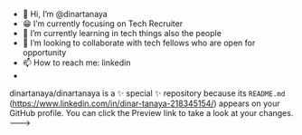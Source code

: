 - 👋 Hi, I’m @dinartanaya
- 😁 I’m currently focusing on Tech Recruiter
- 🌱 I’m currently learning in tech things also the people 
- 👯 I’m looking to collaborate with tech fellows who are open for opportunity
- 📫 How to reach me: linkedin 
-
dinartanaya/dinartanaya is a ✨ special ✨ repository because its `README.md` (https://www.linkedin.com/in/dinar-tanaya-218345154/) appears on your GitHub profile.
You can click the Preview link to take a look at your changes.
--->
